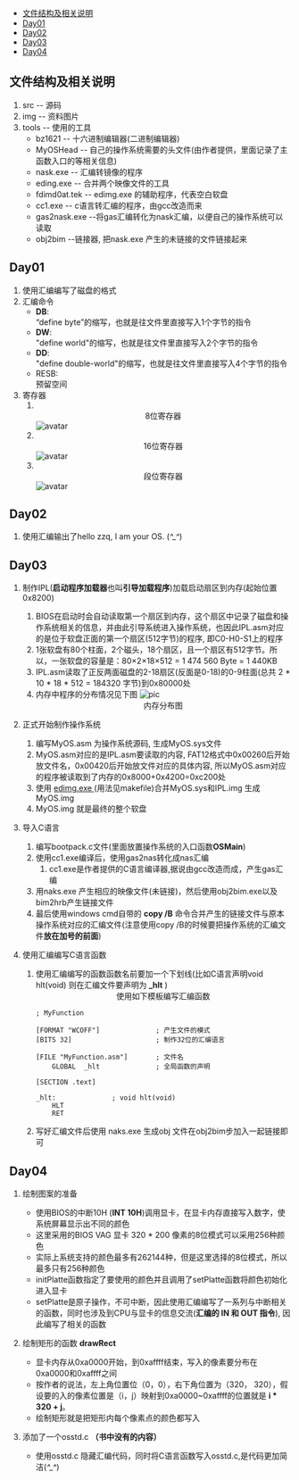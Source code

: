 - [文件结构及相关说明](#文件结构及相关说明)
- [Day01](#day01)
- [Day02](#day02)
- [Day03](#day03)
- [Day04](#day04)

## 文件结构及相关说明

1. src      -- 源码
2. img     -- 资料图片
3. tools    -- 使用的工具
   * bz1621   -- 十六进制编辑器(二进制编辑器)
   * MyOSHead -- 自己的操作系统需要的头文件(由作者提供，里面记录了主函数入口的等相关信息)
   * nask.exe -- 汇编转镜像的程序
   * eding.exe    -- 合并两个映像文件的工具
   * fdimd0at.tek -- edimg.exe 的辅助程序，代表空白软盘
   * cc1.exe     -- c语言转汇编的程序，由gcc改造而来
   * gas2nask.exe --将gas汇编转化为nask汇编，以便自己的操作系统可以读取
   * obj2bim  --链接器, 把nask.exe 产生的未链接的文件链接起来

## Day01

1. 使用汇编编写了磁盘的格式
2. 汇编命令
   * **DB**:<br> “define byte”的缩写，也就是往文件里直接写入1个字节的指令
   * **DW**:<br> "define world"的缩写，也就是往文件里直接写入2个字节的指令
   * **DD**:<br> "define double-world"的缩写，也就是往文件里直接写入4个字节的指令
   * RESB:<br> 预留空间
3. 寄存器
   1. <br><center>8位寄存器</center>
      ![avatar](./img/8位寄存器.png)
   2. <br><center>16位寄存器</center>
      ![avatar](./img/16位寄存器.png)
   3. <br><center>段位寄存器</center>
      ![avatar](./img/段寄存器.png)

## Day02

1. 使用汇编输出了hello zzq, I am your OS. (*^_^*)

## Day03

1. 制作IPL(**启动程序加载器**也叫**引导加载程序**)加载启动扇区到内存(起始位置0x8200)

   1. BIOS在启动时会自动读取第一个扇区到内存，这个扇区中记录了磁盘和操作系统相关的信息，并由此引导系统进入操作系统，也因此IPL.asm对应的是位于软盘正面的第一个扇区(512字节)的程序, 即C0-H0-S1上的程序
   2. 1张软盘有80个柱面，2个磁头，18个扇区，且一个扇区有512字节。所以，一张软盘的容量是：80×2×18×512 = 1 474 560 Byte = 1 440KB
   3. IPL.asm读取了正反两面磁盘的2-18扇区(反面是0-18)的0-9柱面(总共 2 * 10 * 18 * 512 = 184320 字节)到0x80000处
   4. 内存中程序的分布情况见下图
      ![pic](./img/内存分布.png) <br><center>内存分布图 </center>
2. 正式开始制作操作系统

   1. 编写MyOS.asm 为操作系统源码, 生成MyOS.sys文件
   2. MyOS.asm对应的是IPL.asm要读取的内容, FAT12格式中0x00260后开始放文件名，0x00420后开始放文件对应的具体内容, 所以MyOS.asm对应的程序被读取到了内存的0x8000+0x4200=0xc200处
   3. 使用 <a href = "./tools/edimg.exe">edimg.exe </a>(用法见makefile)合并MyOS.sys和IPL.img 生成MyOS.img
   4. MyOS.img 就是最终的整个软盘
3. 导入C语言

   1. 编写bootpack.c文件(里面放置操作系统的入口函数**OSMain**)
   2. 使用cc1.exe编译后，使用gas2nas转化成nas汇编
      1. cc1.exe是作者提供的C语言编译器,据说由gcc改造而成，产生gas汇编
   3. 用naks.exe 产生相应的映像文件(未链接)，然后使用obj2bim.exe以及bim2hrb产生链接文件
   4. 最后使用windows cmd自带的 **copy /B** 命令合并产生的链接文件与原本操作系统对应的汇编文件(注意使用copy /B的时候要把操作系统的汇编文件**放在加号的前面**)
4. 使用汇编编写C语言函数

   1. 使用汇编编写的函数函数名前要加一个下划线(比如C语言声明void hlt(void) 则在汇编文件要声明为 **_hlt** )<center>使用如下模板编写汇编函数 </center>
      ```
      ; MyFunction

      [FORMAT "WCOFF"]              ; 产生文件的模式
      [BITS 32]                     ; 制作32位的汇编语言

      [FILE "MyFunction.asm"]       ; 文件名
          GLOBAL  _hlt              ; 全局函数的声明

      [SECTION .text]

      _hlt:              ; void hlt(void)  
          HLT
          RET

      ```
   2. 写好汇编文件后使用 naks.exe 生成obj 文件在obj2bim步加入一起链接即可

## Day04

1. 绘制图案的准备

   * 使用BIOS的中断10H (**INT 10H**)调用显卡，在显卡内存直接写入数字，使系统屏幕显示出不同的颜色
   * 这里采用的BIOS VAG 显卡 320 * 200 像素的8位模式可以采用256种颜色
   * 实际上系统支持的颜色最多有262144种，但是这里选择的8位模式，所以最多只有256种颜色
   * initPlatte函数指定了要使用的颜色并且调用了setPlatte函数将颜色初始化进入显卡
   * setPlatte是原子操作，不可中断，因此使用汇编编写了一系列与中断相关的函数，同时也涉及到CPU与显卡的信息交流(**汇编的 IN 和 OUT 指令**), 因此编写了相关的函数
2. 绘制矩形的函数 **drawRect**
   * 显卡内存从0xa0000开始，到0xaffff结束，写入的像素要分布在0xa0000和0xaffff之间
   * 按作者的说法，左上角位置位（0，0），右下角位置为（320， 320），假设要的入的像素位置是（i，j）映射到0xa0000~0xaffff的位置就是 **i * 320 + j**。
   * 绘制矩形就是把矩形内每个像素点的颜色都写入
3. 添加了一个osstd.c **（书中没有的内容）**
   * 使用osstd.c 隐藏汇编代码，同时将C语言函数写入osstd.c,是代码更加简洁(*^_^*)
